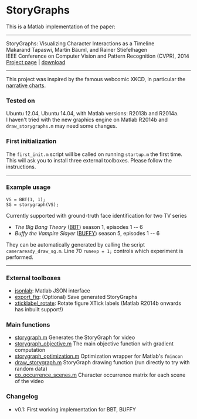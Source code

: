 StoryGraphs
===========

This is a Matlab implementation of the paper:

----
StoryGraphs: Visualizing Character Interactions as a Timeline  
Makarand Tapaswi, Martin Bäuml, and Rainer Stiefelhagen  
IEEE Conference on Computer Vision and Pattern Recognition (CVPR), 2014  
[Project page](https://cvhci.anthropomatik.kit.edu/~mtapaswi/projects/storygraphs.html) | [download](https://cvhci.anthropomatik.kit.edu/~mtapaswi/papers/CVPR2014.pdf)

----

This project was inspired by the famous webcomic XKCD, in particular the [narrative charts](http://xkcd.com/657/).


### Tested on
Ubuntu 12.04, Ubuntu 14.04, with Matlab versions: R2013b and R2014a.  
I haven't tried with the new graphics engine on Matlab R2014b and <code>draw_storygraphs.m</code> may need some changes.


### First initialization
The <code>first_init.m</code> script will be called on running <code>startup.m</code> the first time. This will ask you to install three external toolboxes. Please follow the instructions.

---
### Example usage
<code>VS = BBT(1, 1);</code>  
<code>SG = storygraph(VS);</code>

Currently supported with ground-truth face identification for two TV series
- <em>The Big Bang Theory</em> ([BBT](http://en.wikipedia.org/wiki/The_Big_Bang_Theory)) season 1, episodes 1 -- 6
- <em>Buffy the Vampire Slayer</em> ([BUFFY](http://en.wikipedia.org/wiki/Buffy_the_Vampire_Slayer)) season 5, episodes 1 -- 6

They can be automatically generated by calling the script <code>cameraready_draw_sg.m</code>.  Line 70 <code>runexp = 1;</code> controls which experiment is performed.

----
### External toolboxes
- [jsonlab](http://www.mathworks.com/matlabcentral/fileexchange/33381-jsonlab--a-toolbox-to-encode-decode-json-files-in-matlab-octave): Matlab JSON interface
- [export_fig](http://mathworks.com/matlabcentral/fileexchange/23629-export-fig): (Optional) Save generated StoryGraphs
- [xticklabel_rotate](http://mathworks.com/matlabcentral/fileexchange/3486-xticklabel-rotate): Rotate figure XTick labels (Matlab R2014b onwards has inbuilt support!)



### Main functions
- [storygraph.m](story/storygraph.m)   Generates the StoryGraph for video
- [storygraph_objective.m](story/storygraph_objective.m)   The main objective function with gradient computation
- [storygraph_optimization.m](story/storygraph_optimization.m)   Optimization wrapper for Matlab's <code>fmincon</code>
- [draw_storygraph.m](story/draw_storygraph.m)   StoryGraph drawing function (run directly to try with random data)
- [co_occurrence_scenes.m](story/co_occurrence_scenes.m)   Character occurrence matrix for each scene of the video



### Changelog
- v0.1: First working implementation for BBT, BUFFY


